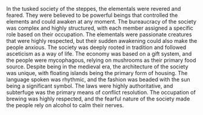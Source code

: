 In the tusked society of the steppes, the elementals were revered and feared. They were believed to be powerful beings that controlled the elements and could awaken at any moment. The bureaucracy of the society was complex and highly structured, with each member assigned a specific role based on their occupation. The elementals were passionate creatures that were highly respected, but their sudden awakening could also make the people anxious. The society was deeply rooted in tradition and followed asceticism as a way of life. The economy was based on a gift system, and the people were mycophagous, relying on mushrooms as their primary food source. Despite being in the medieval era, the architecture of the society was unique, with floating islands being the primary form of housing. The language spoken was rhythmic, and the fashion was beaded with the sun being a significant symbol. The laws were highly authoritative, and subterfuge was the primary means of conflict resolution. The occupation of brewing was highly respected, and the fearful nature of the society made the people rely on alcohol to calm their nerves.